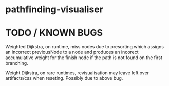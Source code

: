 # pathfinding-visualiser

# TODO / KNOWN BUGS

Weighted Dijkstra, on runtime, miss nodes due to presorting which assigns an incorrect previousNode to a node and produces an incorect accumulative weight for the finish node if the path is not found on the first branching.

Weight Dijkstra, on rare runtimes, revisualisation may leave left over artifacts/css when reseting. Possibly due to above bug.
